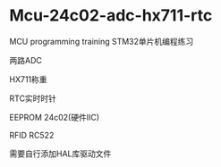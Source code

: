 # Mcu-24c02-adc-hx711-rtc
MCU programming training STM32单片机编程练习

两路ADC

HX711称重

RTC实时时针

EEPROM 24c02(硬件IIC)

RFID RC522

需要自行添加HAL库驱动文件

